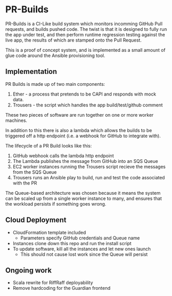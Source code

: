 
# PR-Builds

PR-Builds is a CI-Like build system which monitors incomming GitHub Pull requests, and
builds pushed code. The twist is that it is designed to fully run the app under test,
and then perform runtime regression testing against the live app, the results of which
are stamped onto the Pull Request.

This is a proof of concept system, and is implemented as a small amount of glue code
around the Ansible provisioning tool.

## Implementation

PR Builds is made up of two main components:

1. Ether - a process that pretends to be CAPI and responds with mock data.
2. Trousers - the script which handles the app build/test/github comment

These two pieces of software are run together on one or more worker machines.

In addition to this there is also a lambda which allows the builds to be triggered off
a http endpoint (i.e. a webhook for GitHub to integrate with).

The lifecycle of a PR Build looks like this:

1. GitHub webhook calls the lambda http endpoint
2. The Lambda publishes the message from GitHub into an SQS Queue
3. EC2 worker instances running the Trousers script recieve the messages from the SQS Queue
4. Trousers runs an Ansible play to build, run and test the code associated with the PR

The Queue-based architecture was chosen because it means the system can be scaled up
from a single worker instance to many, and ensures that the workload persists if something
goes wrong.

## Cloud Deployment

* CloudFormation template included
    * Parameters specify GitHub credentials and Queue name
* Instances clone down this repo and run the install script
* To update software, kill all the instances and let new ones launch
    * This should not cause lost work since the Queue will persist

## Ongoing work

* Scala rewrite for RiffRaff deployability
* Remove hardcoding for the Guardian frontend
